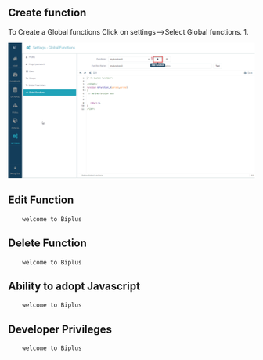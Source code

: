 ## Create function
 
 To Create a Global functions Click on settings-->Select Global functions.
1.

 
![enter image description here](https://raw.githubusercontent.com/sv18042016/fp1/d9712e86a6881444e961d60dfc6aab30bf665172/images/func1.png)
## Edit Function

        welcome to Biplus


## Delete Function

        welcome to Biplus


## Ability to adopt Javascript


        welcome to Biplus

## Developer Privileges


        welcome to Biplus

<!--stackedit_data:
eyJoaXN0b3J5IjpbOTAyMzgwMTQ0XX0=
-->